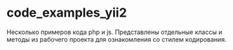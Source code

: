 # code_examples_yii2
Несколько примеров кода php и js.
Представлены отдельные классы и методы из рабочего проекта для ознакомления со стилем кодирования.
